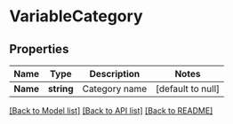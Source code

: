 # VariableCategory

## Properties
Name | Type | Description | Notes
------------ | ------------- | ------------- | -------------
**Name** | **string** | Category name | [default to null]

[[Back to Model list]](../README.md#documentation-for-models) [[Back to API list]](../README.md#documentation-for-api-endpoints) [[Back to README]](../README.md)


